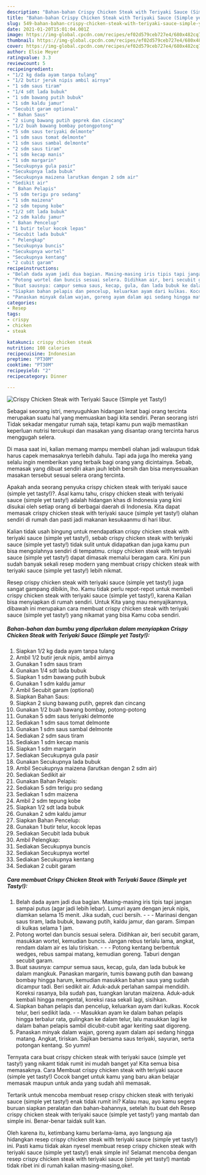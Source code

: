 ```yaml
---
description: "Bahan-bahan Crispy Chicken Steak with Teriyaki Sauce (Simple yet Tasty!) yang lezat Untuk Jualan"
title: "Bahan-bahan Crispy Chicken Steak with Teriyaki Sauce (Simple yet Tasty!) yang lezat Untuk Jualan"
slug: 549-bahan-bahan-crispy-chicken-steak-with-teriyaki-sauce-simple-yet-tasty-yang-lezat-untuk-jualan
date: 2021-01-20T15:01:04.001Z
image: https://img-global.cpcdn.com/recipes/ef02d579ceb727e4/680x482cq70/crispy-chicken-steak-with-teriyaki-sauce-simple-yet-tasty-foto-resep-utama.jpg
thumbnail: https://img-global.cpcdn.com/recipes/ef02d579ceb727e4/680x482cq70/crispy-chicken-steak-with-teriyaki-sauce-simple-yet-tasty-foto-resep-utama.jpg
cover: https://img-global.cpcdn.com/recipes/ef02d579ceb727e4/680x482cq70/crispy-chicken-steak-with-teriyaki-sauce-simple-yet-tasty-foto-resep-utama.jpg
author: Elsie Meyer
ratingvalue: 3.3
reviewcount: 5
recipeingredient:
- "1/2 kg dada ayam tanpa tulang"
- "1/2 butir jeruk nipis ambil airnya"
- "1 sdm saus tiram"
- "1/4 sdt lada bubuk"
- "1 sdm bawang putih bubuk"
- "1 sdm kaldu jamur"
- "Secubit garam optional"
- " Bahan Saus"
- "2 siung bawang putih geprek dan cincang"
- "1/2 buah bawang bombay potongpotong"
- "5 sdm saus teriyaki delmonte"
- "1 sdm saus tomat delmonte"
- "1 sdm saus sambal delmonte"
- "2 sdm saus tiram"
- "1 sdm kecap manis"
- "1 sdm margarin"
- "Secukupnya gula pasir"
- "Secukupnya lada bubuk"
- "Secukupnya maizena larutkan dengan 2 sdm air"
- "Sedikit air"
- " Bahan Pelapis"
- "5 sdm terigu pro sedang"
- "1 sdm maizena"
- "2 sdm tepung kobe"
- "1/2 sdt lada bubuk"
- "2 sdm kaldu jamur"
- " Bahan Pencelup"
- "1 butir telur kocok lepas"
- "Secubit lada bubuk"
- " Pelengkap"
- "Secukupnya buncis"
- "Secukupnya wortel"
- "Secukupnya kentang"
- "2 cubit garam"
recipeinstructions:
- "Belah dada ayam jadi dua bagian. Masing-masing iris tipis tapi jangan sampai putus (agar jadi lebih lebar). Lumuri ayam dengan jeruk nipis, diamkan selama 15 menit. Jika sudah, cuci bersih.  - Marinasi dengan saus tiram, lada bubuk, bawang putih, kaldu jamur, dan garam. Simpan di kulkas selama 1 jam."
- "Potong wortel dan buncis sesuai selera. Didihkan air, beri secubit garam, masukkan wortel, kemudian buncis. Jangan rebus terlalu lama, angkat, rendam dalam air es lalu tiriskan.  - Potong kentang berbentuk wedges, rebus sampai matang, kemudian goreng. Taburi dengan secubit garam."
- "Buat sausnya: campur semua saus, kecap, gula, dan lada bubuk ke dalam mangkuk. Panaskan margarin, tumis bawang putih dan bawang bombay hingga harum, kemudian masukkan bahan saus yang sudah dicampur tadi. Beri sedikit air. Aduk-aduk perlahan sampai mendidih. Koreksi rasanya, bila sudah pas, tuangkan larutan maizena. Aduk-aduk kembali hingga mengental, koreksi rasa sekali lagi, sisihkan."
- "Siapkan bahan pelapis dan pencelup, keluarkan ayam dari kulkas. Kocok telur, beri sedikit lada. - Masukkan ayam ke dalam bahan pelapis hingga terbalur rata, gulingkan ke dalam telur, lalu masukkan lagi ke dalam bahan pelapis sambil dicubit-cubit agar keriting saat digoreng."
- "Panaskan minyak dalam wajan, goreng ayam dalam api sedang hingga matang. Angkat, tiriskan. Sajikan bersama saus teriyaki, sayuran, serta potongan kentang. So yumm!"
categories:
- Resep
tags:
- crispy
- chicken
- steak

katakunci: crispy chicken steak 
nutrition: 108 calories
recipecuisine: Indonesian
preptime: "PT30M"
cooktime: "PT30M"
recipeyield: "2"
recipecategory: Dinner

---
```



![Crispy Chicken Steak with Teriyaki Sauce (Simple yet Tasty!)](https://img-global.cpcdn.com/recipes/ef02d579ceb727e4/680x482cq70/crispy-chicken-steak-with-teriyaki-sauce-simple-yet-tasty-foto-resep-utama.jpg)

Sebagai seorang istri, menyuguhkan hidangan lezat bagi orang tercinta merupakan suatu hal yang memuaskan bagi kita sendiri. Peran seorang istri Tidak sekadar mengatur rumah saja, tetapi kamu pun wajib memastikan keperluan nutrisi tercukupi dan masakan yang disantap orang tercinta harus menggugah selera.

Di masa  saat ini, kalian memang mampu membeli olahan jadi walaupun tidak harus capek memasaknya terlebih dahulu. Tapi ada juga lho mereka yang selalu ingin memberikan yang terbaik bagi orang yang dicintainya. Sebab, memasak yang dibuat sendiri akan jauh lebih bersih dan bisa menyesuaikan masakan tersebut sesuai selera orang tercinta. 



Apakah anda seorang penyuka crispy chicken steak with teriyaki sauce (simple yet tasty!)?. Asal kamu tahu, crispy chicken steak with teriyaki sauce (simple yet tasty!) adalah hidangan khas di Indonesia yang kini disukai oleh setiap orang di berbagai daerah di Indonesia. Kita dapat memasak crispy chicken steak with teriyaki sauce (simple yet tasty!) olahan sendiri di rumah dan pasti jadi makanan kesukaanmu di hari libur.

Kalian tidak usah bingung untuk mendapatkan crispy chicken steak with teriyaki sauce (simple yet tasty!), sebab crispy chicken steak with teriyaki sauce (simple yet tasty!) tidak sulit untuk didapatkan dan juga kamu pun bisa mengolahnya sendiri di tempatmu. crispy chicken steak with teriyaki sauce (simple yet tasty!) dapat dimasak memalui beragam cara. Kini pun sudah banyak sekali resep modern yang membuat crispy chicken steak with teriyaki sauce (simple yet tasty!) lebih nikmat.

Resep crispy chicken steak with teriyaki sauce (simple yet tasty!) juga sangat gampang dibikin, lho. Kamu tidak perlu repot-repot untuk membeli crispy chicken steak with teriyaki sauce (simple yet tasty!), karena Kalian bisa menyiapkan di rumah sendiri. Untuk Kita yang mau menyajikannya, dibawah ini merupakan cara membuat crispy chicken steak with teriyaki sauce (simple yet tasty!) yang nikamat yang bisa Kamu coba sendiri.

<!--inarticleads1-->

##### Bahan-bahan dan bumbu yang diperlukan dalam menyiapkan Crispy Chicken Steak with Teriyaki Sauce (Simple yet Tasty!):

1. Siapkan 1/2 kg dada ayam tanpa tulang
1. Ambil 1/2 butir jeruk nipis, ambil airnya
1. Gunakan 1 sdm saus tiram
1. Gunakan 1/4 sdt lada bubuk
1. Siapkan 1 sdm bawang putih bubuk
1. Gunakan 1 sdm kaldu jamur
1. Ambil Secubit garam (optional)
1. Siapkan  Bahan Saus:
1. Siapkan 2 siung bawang putih, geprek dan cincang
1. Gunakan 1/2 buah bawang bombay, potong-potong
1. Gunakan 5 sdm saus teriyaki delmonte
1. Sediakan 1 sdm saus tomat delmonte
1. Gunakan 1 sdm saus sambal delmonte
1. Sediakan 2 sdm saus tiram
1. Sediakan 1 sdm kecap manis
1. Siapkan 1 sdm margarin
1. Sediakan Secukupnya gula pasir
1. Gunakan Secukupnya lada bubuk
1. Ambil Secukupnya maizena (larutkan dengan 2 sdm air)
1. Sediakan Sedikit air
1. Gunakan  Bahan Pelapis:
1. Sediakan 5 sdm terigu pro sedang
1. Sediakan 1 sdm maizena
1. Ambil 2 sdm tepung kobe
1. Siapkan 1/2 sdt lada bubuk
1. Gunakan 2 sdm kaldu jamur
1. Siapkan  Bahan Pencelup:
1. Gunakan 1 butir telur, kocok lepas
1. Sediakan Secubit lada bubuk
1. Ambil  Pelengkap:
1. Sediakan Secukupnya buncis
1. Sediakan Secukupnya wortel
1. Sediakan Secukupnya kentang
1. Sediakan 2 cubit garam




<!--inarticleads2-->

##### Cara membuat Crispy Chicken Steak with Teriyaki Sauce (Simple yet Tasty!):

1. Belah dada ayam jadi dua bagian. Masing-masing iris tipis tapi jangan sampai putus (agar jadi lebih lebar). Lumuri ayam dengan jeruk nipis, diamkan selama 15 menit. Jika sudah, cuci bersih. -  - - Marinasi dengan saus tiram, lada bubuk, bawang putih, kaldu jamur, dan garam. Simpan di kulkas selama 1 jam.
1. Potong wortel dan buncis sesuai selera. Didihkan air, beri secubit garam, masukkan wortel, kemudian buncis. Jangan rebus terlalu lama, angkat, rendam dalam air es lalu tiriskan. -  - - Potong kentang berbentuk wedges, rebus sampai matang, kemudian goreng. Taburi dengan secubit garam.
1. Buat sausnya: campur semua saus, kecap, gula, dan lada bubuk ke dalam mangkuk. Panaskan margarin, tumis bawang putih dan bawang bombay hingga harum, kemudian masukkan bahan saus yang sudah dicampur tadi. Beri sedikit air. Aduk-aduk perlahan sampai mendidih. Koreksi rasanya, bila sudah pas, tuangkan larutan maizena. Aduk-aduk kembali hingga mengental, koreksi rasa sekali lagi, sisihkan.
1. Siapkan bahan pelapis dan pencelup, keluarkan ayam dari kulkas. Kocok telur, beri sedikit lada. - - Masukkan ayam ke dalam bahan pelapis hingga terbalur rata, gulingkan ke dalam telur, lalu masukkan lagi ke dalam bahan pelapis sambil dicubit-cubit agar keriting saat digoreng.
1. Panaskan minyak dalam wajan, goreng ayam dalam api sedang hingga matang. Angkat, tiriskan. Sajikan bersama saus teriyaki, sayuran, serta potongan kentang. So yumm!




Ternyata cara buat crispy chicken steak with teriyaki sauce (simple yet tasty!) yang nikamt tidak rumit ini mudah banget ya! Kita semua bisa memasaknya. Cara Membuat crispy chicken steak with teriyaki sauce (simple yet tasty!) Cocok banget untuk kamu yang baru akan belajar memasak maupun untuk anda yang sudah ahli memasak.

Tertarik untuk mencoba membuat resep crispy chicken steak with teriyaki sauce (simple yet tasty!) enak tidak rumit ini? Kalau mau, ayo kamu segera buruan siapkan peralatan dan bahan-bahannya, setelah itu buat deh Resep crispy chicken steak with teriyaki sauce (simple yet tasty!) yang mantab dan simple ini. Benar-benar taidak sulit kan. 

Oleh karena itu, ketimbang kamu berlama-lama, ayo langsung aja hidangkan resep crispy chicken steak with teriyaki sauce (simple yet tasty!) ini. Pasti kamu tiidak akan nyesel membuat resep crispy chicken steak with teriyaki sauce (simple yet tasty!) enak simple ini! Selamat mencoba dengan resep crispy chicken steak with teriyaki sauce (simple yet tasty!) mantab tidak ribet ini di rumah kalian masing-masing,oke!.

